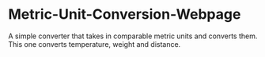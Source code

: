 # Metric-Unit-Conversion-Webpage
A simple converter that takes in comparable metric units and converts them. This one converts temperature, weight and distance.
